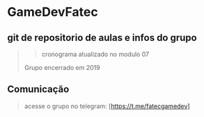 # GameDevFatec

## git de repositorio de aulas e infos do grupo 
>>cronograma atualizado no modulo 07
>>
> Grupo encerrado em 2019

## Comunicação
> acesse o grupo no telegram: [https://t.me/fatecgamedev]

